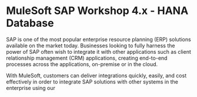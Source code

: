 # MuleSoft SAP Workshop 4.x - HANA Database

SAP is one of the most popular enterprise resource planning (ERP) solutions available on the market today. Businesses looking to fully harness the power of SAP often wish to integrate it with other applications such as client relationship management (CRM) applications, creating end-to-end processes across the applications, on-premise or in the cloud.

With MuleSoft, customers can deliver integrations quickly, easily, and cost effectively in order to integrate SAP solutions with other systems in the enterprise using our 
